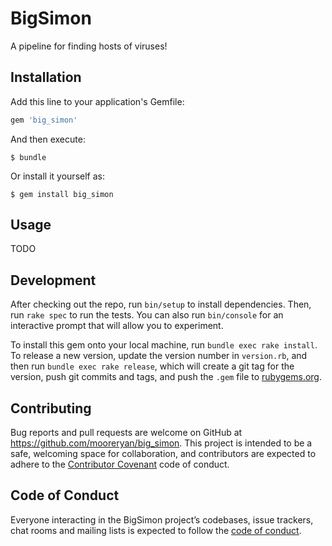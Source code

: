 # BigSimon

A pipeline for finding hosts of viruses!

## Installation

Add this line to your application's Gemfile:

```ruby
gem 'big_simon'
```

And then execute:

    $ bundle

Or install it yourself as:

    $ gem install big_simon

## Usage

TODO

## Development

After checking out the repo, run `bin/setup` to install dependencies. Then, run `rake spec` to run the tests. You can also run `bin/console` for an interactive prompt that will allow you to experiment.

To install this gem onto your local machine, run `bundle exec rake install`. To release a new version, update the version number in `version.rb`, and then run `bundle exec rake release`, which will create a git tag for the version, push git commits and tags, and push the `.gem` file to [rubygems.org](https://rubygems.org).

## Contributing

Bug reports and pull requests are welcome on GitHub at https://github.com/mooreryan/big_simon. This project is intended to be a safe, welcoming space for collaboration, and contributors are expected to adhere to the [Contributor Covenant](http://contributor-covenant.org) code of conduct.

## Code of Conduct

Everyone interacting in the BigSimon project’s codebases, issue trackers, chat rooms and mailing lists is expected to follow the [code of conduct](https://github.com/[USERNAME]/big_simon/blob/master/CODE_OF_CONDUCT.md).
